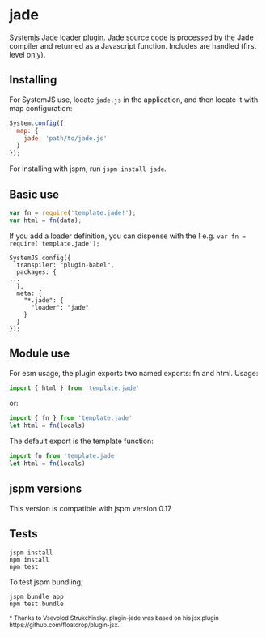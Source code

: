 jade
====

Systemjs Jade loader plugin. Jade source code is processed by the Jade compiler and returned as a Javascript function. Includes are handled (first level only).

Installing
---
For SystemJS use, locate `jade.js` in the application, and then locate it with map configuration:

```javascript
System.config({
  map: {
    jade: 'path/to/jade.js'
  }
});
```
For installing with jspm, run `jspm install jade`.

Basic use
---------
```javascript
var fn = require('template.jade!');
var html = fn(data);
```

If you add a loader definition, you can dispense with the ! e.g. `var fn = require('template.jade');`
```
SystemJS.config({
  transpiler: "plugin-babel",
  packages: {
...
  },
  meta: {
    "*.jade": {
      "loader": "jade"
    }
  }
});
```

Module use
----------
For esm usage, the plugin exports two named exports: fn and html. Usage:
```javascript
import { html } from 'template.jade'
```
or:
```javascript
import { fn } from 'template.jade'
let html = fn(locals)
```
The default export is the template function:
```javascript
import fn from 'template.jade'
let html = fn(locals)
```


jspm versions
-------------
This version is compatible with jspm version 0.17

Tests
---

```
jspm install
npm install
npm test
```

To test jspm bundling,
```
jspm bundle app
npm test bundle
```

<sub>
* Thanks to Vsevolod Strukchinsky. plugin-jade was based on his jsx plugin https://github.com/floatdrop/plugin-jsx.
 </sub>
